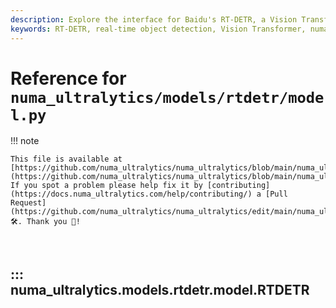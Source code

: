 ```yaml
---
description: Explore the interface for Baidu's RT-DETR, a Vision Transformer-based real-time object detector in the numa_ultralytics Docs. Learn more about its efficient hybrid encoding and IoU-aware query selection.
keywords: RT-DETR, real-time object detection, Vision Transformer, numa_ultralytics, model interface, Baidu, hybrid encoding, IoU-aware query selection, machine learning, AI
---
```


# Reference for `numa_ultralytics/models/rtdetr/model.py`

!!! note

    This file is available at [https://github.com/numa_ultralytics/numa_ultralytics/blob/main/numa_ultralytics/models/rtdetr/model.py](https://github.com/numa_ultralytics/numa_ultralytics/blob/main/numa_ultralytics/models/rtdetr/model.py). If you spot a problem please help fix it by [contributing](https://docs.numa_ultralytics.com/help/contributing/) a [Pull Request](https://github.com/numa_ultralytics/numa_ultralytics/edit/main/numa_ultralytics/models/rtdetr/model.py) 🛠️. Thank you 🙏!

<br>

## ::: numa_ultralytics.models.rtdetr.model.RTDETR

<br><br>

